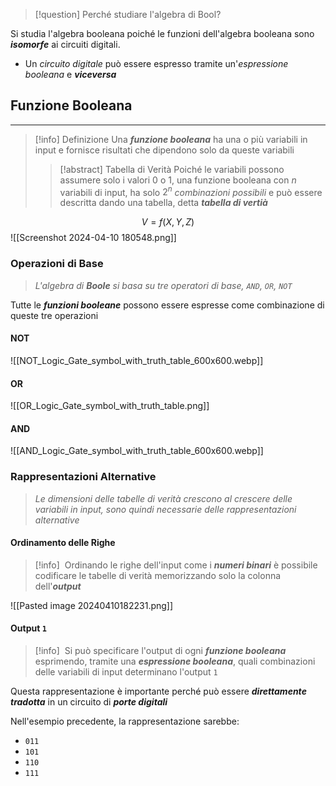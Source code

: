 >[!question] Perché studiare l'algebra di Bool?

Si studia l'algebra booleana poiché le funzioni dell'algebra booleana sono ***isomorfe*** ai circuiti digitali.
- Un *circuito digitale* può essere espresso tramite un'*espressione booleana* e ***viceversa***

## Funzione Booleana
---
>[!info] Definizione
>Una ***funzione booleana*** ha una o più variabili in input e fornisce risultati che dipendono solo da queste variabili
>>[!abstract] Tabella di Verità
>>Poiché le variabili possono assumere solo i valori $0$ o $1$, una funzione booleana con $n$ variabili di input, ha solo $2^n$ *combinazioni possibili* e può essere descritta dando una tabella, detta ***tabella di vertià***

$$
V=f(X,Y,Z)
$$
![[Screenshot 2024-04-10 180548.png]]

### Operazioni di Base
>*L'algebra di **Boole** si basa su tre operatori di base, `AND`, `OR`, `NOT`*

Tutte le ***funzioni booleane*** possono essere espresse come combinazione di queste tre operazioni

#### NOT
![[NOT_Logic_Gate_symbol_with_truth_table_600x600.webp]]

#### OR
![[OR_Logic_Gate_symbol_with_truth_table.png]]

#### AND
![[AND_Logic_Gate_symbol_with_truth_table_600x600.webp]]

### Rappresentazioni Alternative
>*Le dimensioni delle tabelle di verità crescono al crescere delle variabili in input, sono quindi necessarie delle rappresentazioni alternative*

#### Ordinamento delle Righe
>[!info] ‎ 
>Ordinando le righe dell'input come i ***numeri binari*** è possibile codificare le tabelle di verità memorizzando solo la colonna dell'***output***

![[Pasted image 20240410182231.png]]

#### Output `1`
>[!info] ‎ 
>Si può specificare l'output di ogni ***funzione booleana*** esprimendo, tramite una ***espressione booleana***, quali combinazioni delle variabili di input determinano l'output `1`

Questa rappresentazione è importante perché può essere ***direttamente tradotta*** in un circuito di ***porte digitali***

Nell'esempio precedente, la rappresentazione sarebbe:
- `011`
- `101`
- `110`
- `111`

